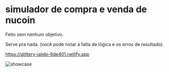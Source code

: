 # simulador de compra e venda de nucoin
Feito sem nenhum objetivo.

Serve pra nada. (você pode notar a falta de lógica e os erros de resultado).

https://glittery-jalebi-6de401.netlify.app

![showcase](https://github.com/enfraso/simulador-de-compra-e-venda-de-nucoin/assets/32441791/17e1374a-1916-4cf1-a51e-3ed680ca7e7f)
